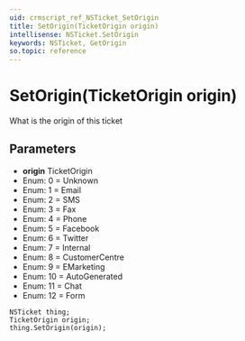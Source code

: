 ```yaml
---
uid: crmscript_ref_NSTicket_SetOrigin
title: SetOrigin(TicketOrigin origin)
intellisense: NSTicket.SetOrigin
keywords: NSTicket, GetOrigin
so.topic: reference
---
```


# SetOrigin(TicketOrigin origin)

What is the origin of this ticket

## Parameters

* **origin** TicketOrigin
* Enum: 0 = Unknown
* Enum: 1 = Email
* Enum: 2 = SMS
* Enum: 3 = Fax
* Enum: 4 = Phone
* Enum: 5 = Facebook
* Enum: 6 = Twitter
* Enum: 7 = Internal
* Enum: 8 = CustomerCentre
* Enum: 9 = EMarketing
* Enum: 10 = AutoGenerated
* Enum: 11 = Chat
* Enum: 12 = Form

```crmscript
NSTicket thing;
TicketOrigin origin;
thing.SetOrigin(origin);
```

